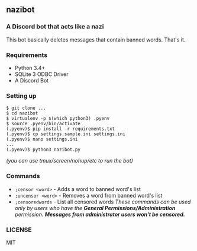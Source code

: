 ## nazibot
### A Discord bot that acts like a nazi
This bot basically deletes messages that contain banned words. That's it.

### Requirements
- Python 3.4+
- SQLite 3 ODBC Driver
- A Discord Bot

### Setting up
```
$ git clone ...
$ cd nazibot
$ virtualenv -p $(which python3) .pyenv
$ source .pyenv/bin/activate
(.pyenv)$ pip install -r requirements.txt
(.pyenv)$ cp settings.sample.ini settings.ini
(.pyenv)$ nano settings.ini
...
(.pyenv)$ python3 nazibot.py
```
_(you can use tmux/screen/nohup/etc to run the bot)_

### Commands
- `;censor <word>` - Adds a word to banned word's list
- `;uncensor <word>` - Removes a word from banned word's list
- `;censoredwords` - List all censored words
_These commands can be used only by users who have the **General Permissions/Administration** permission._
_**Messages from administrator users won't be censored.**_

### LICENSE
MIT